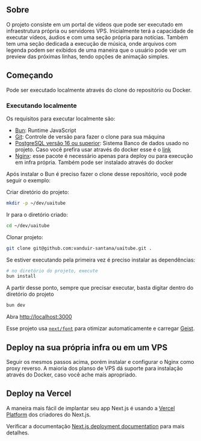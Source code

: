 ## Sobre
O projeto consiste em um portal de vídeos que pode ser executado em infraestrutura própria ou servidores VPS. Inicialmente terá a capacidade de executar vídeos, áudios e com uma seção própria para notícias. Também tem uma seção dedicada a execução de música, onde arquivos com legenda podem ser exibidos de uma maneira que o usuário pode ver um preview das próximas linhas, tendo opções de animação simples.

## Começando
Pode ser executado localmente através do clone do repositório ou Docker.

### Executando localmente
Os requisitos para executar localmente são:
* [Bun](https://bun.sh/docs/installation): Runtime JavaScript
* [Git](https://git-scm.com/downloads): Controle de versão para fazer o clone para sua máquina
* [PostgreSQL versão 16 ou superior](https://www.postgresql.org/download/): Sistema Banco de dados usado no projeto. Caso você prefira usar através do docker esse é o [link](https://hub.docker.com/_/postgres)
* [Nginx](https://docs.nginx.com/nginx/admin-guide/installing-nginx/installing-nginx-open-source/): esse pacote é necessário apenas para deploy ou para execução em infra própria. Também pode ser instalado através do docker

Após instalar o Bun é preciso fazer o clone desse repositório, você pode seguir o exemplo:

Criar diretório do projeto:
```bash
mkdir -p ~/dev/uaitube
```

Ir para o diretório criado:
```bash
cd ~/dev/uaitube
```

Clonar projeto:
```bash
git clone git@github.com:vanduir-santana/uaitube.git . 
```

Se estiver executando pela primeira vez é preciso instalar as dependências:
```bash
# no diretório do projeto, execute
bun install
```

A partir desse ponto, sempre que precisar executar, basta digitar dentro do diretório do projeto
```bash
bun dev
```

Abra [http://localhost:3000](http://localhost:3000) 

Esse projeto usa [`next/font`](https://nextjs.org/docs/app/building-your-application/optimizing/fonts) para otimizar automaticamente e carregar [Geist](https://vercel.com/font).

## Deploy na sua própria infra ou em um VPS
Seguir os mesmos passos acima, porém instalar e configurar o Nginx como proxy reverso. A maioria dos planso de VPS dá suporte para instalação através do Docker, caso você ache mais apropriado.

## Deploy na Vercel

A maneira mais fácil de implantar seu app Next.js é usando a [Vercel Platform](https://vercel.com/new?utm_medium=default-template&filter=next.js&utm_source=create-next-app&utm_campaign=create-next-app-readme) dos criadores do Next.js.

 Verificar a documentação [Next.js deployment documentation](https://nextjs.org/docs/app/building-your-application/deploying) para mais detalhes.
